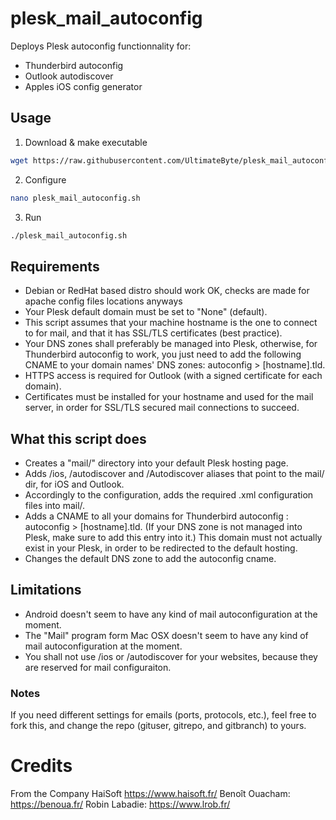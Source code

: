 # plesk_mail_autoconfig

Deploys Plesk autoconfig functionnality for:

- Thunderbird autoconfig
- Outlook autodiscover
- Apples iOS config generator

## Usage

1) Download & make executable

````bash
wget https://raw.githubusercontent.com/UltimateByte/plesk_mail_autoconfig/master/plesk_mail_autoconfig.sh && chmod +x plesk_mail_autoconfig.sh
````

2) Configure

````bash
nano plesk_mail_autoconfig.sh
````

3) Run

````bash
./plesk_mail_autoconfig.sh
````

## Requirements
- Debian or RedHat based distro should work OK, checks are made for apache config files locations anyways
- Your Plesk default domain must be set to "None" (default).
- This script assumes that your machine hostname is the one to connect to for mail, and that it has SSL/TLS certificates (best practice).
- Your DNS zones shall preferably be managed into Plesk, otherwise, for Thunderbird autoconfig to work, you just need to add the following CNAME to your domain names' DNS zones: autoconfig > [hostname].tld.
- HTTPS access is required for Outlook (with a signed certificate for each domain).
- Certificates must be installed for your hostname and used for the mail server, in order for SSL/TLS secured mail connections to succeed.

## What this script does
- Creates a "mail/" directory into your default Plesk hosting page.
- Adds /ios, /autodiscover and /Autodiscover aliases that point to the mail/ dir, for iOS and Outlook.
- Accordingly to the configuration, adds the required .xml configuration files into mail/.
- Adds a CNAME to all your domains for Thunderbird autoconfig : autoconfig > [hostname].tld. (If your DNS zone is not managed into Plesk, make sure to add this entry into it.) This domain must not actually exist in your Plesk, in order to be redirected to the default hosting.
- Changes the default DNS zone to add the autoconfig cname.

## Limitations
- Android doesn't seem to have any kind of mail autoconfiguration at the moment.
- The "Mail" program form Mac OSX doesn't seem to have any kind of mail autoconfiguration at the moment.
- You shall not use /ios or /autodiscover for your websites, because they are reserved for mail configuraiton.

### Notes
 If you need different settings for emails (ports, protocols, etc.), feel free to fork this, and change the repo (gituser, gitrepo, and gitbranch) to yours.
 
 # Credits
From the Company HaiSoft https://www.haisoft.fr/
Benoît Ouacham: https://benoua.fr/
Robin Labadie: https://www.lrob.fr/
